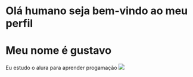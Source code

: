 # Olá humano seja bem-vindo ao meu perfil
# Meu nome é gustavo
Eu estudo o alura para aprender progamação
![](https://i.giphy.com/media/v1.Y2lkPTc5MGI3NjExOHd1cjRsZDgyNDZia2ZscTUxaTU4YWY4bXRxemhuYjV0YmJzbGh4cSZlcD12MV9pbnRlcm5hbF9naWZfYnlfaWQmY3Q9Zw/ramBbsu5kGc8AJHd1h/giphy.gif)
